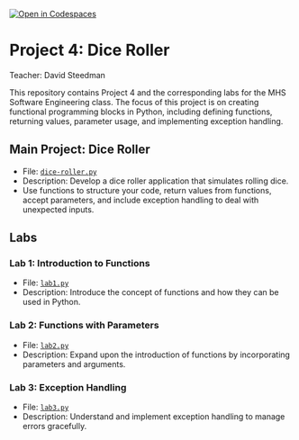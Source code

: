 [![Open in Codespaces](https://classroom.github.com/assets/launch-codespace-2972f46106e565e64193e422d61a12cf1da4916b45550586e14ef0a7c637dd04.svg)](https://classroom.github.com/open-in-codespaces?assignment_repo_id=18508032)
# Project 4: Dice Roller

Teacher: David Steedman

This repository contains Project 4 and the corresponding labs for the MHS Software Engineering class. 
The focus of this project is on creating functional programming blocks in Python, including defining functions, returning values, parameter usage, and implementing exception handling.

## Main Project: Dice Roller
- File: [`dice-roller.py`](dice-roller.py)
- Description: Develop a dice roller application that simulates rolling dice. 
- Use functions to structure your code, return values from functions, accept parameters, and include exception handling to deal with unexpected inputs.

## Labs

### Lab 1: Introduction to Functions
- File: [`lab1.py`](lab1.py)
- Description: Introduce the concept of functions and how they can be used in Python.

### Lab 2: Functions with Parameters
- File: [`lab2.py`](lab2.py)
- Description: Expand upon the introduction of functions by incorporating parameters and arguments.

### Lab 3: Exception Handling
- File: [`lab3.py`](lab3.py)
- Description: Understand and implement exception handling to manage errors gracefully.

